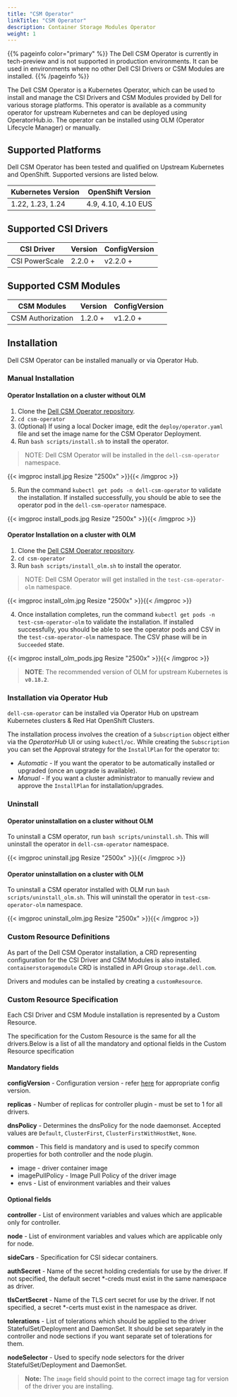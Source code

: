 ```yaml
---
title: "CSM Operator"
linkTitle: "CSM Operator"
description: Container Storage Modules Operator
weight: 1
---
```


{{% pageinfo color="primary" %}}
The Dell CSM Operator is currently in tech-preview and is not supported in production environments. It can be used in environments where no other Dell CSI Drivers or CSM Modules are installed.
{{% /pageinfo %}}

The Dell CSM Operator is a Kubernetes Operator, which can be used to install and manage the CSI Drivers and CSM Modules provided by Dell for various storage platforms. This operator is available as a community operator for upstream Kubernetes and can be deployed using OperatorHub.io. The operator can be installed using OLM (Operator Lifecycle Manager) or manually.

## Supported Platforms
Dell CSM Operator has been tested and qualified on Upstream Kubernetes and OpenShift. Supported versions are listed below.

| Kubernetes Version   | OpenShift Version   |
| -------------------- | ------------------- |
| 1.22, 1.23, 1.24     | 4.9, 4.10, 4.10 EUS |

## Supported CSI Drivers

| CSI Driver         | Version   | ConfigVersion  |
| ------------------ | --------- | -------------- |
| CSI PowerScale     | 2.2.0 +   |   v2.2.0  +    |

## Supported CSM Modules

| CSM Modules        | Version   | ConfigVersion  |
| ------------------ | --------- | -------------- |
| CSM Authorization  | 1.2.0 +   | v1.2.0 +       |

## Installation
Dell CSM Operator can be installed manually or via Operator Hub.

### Manual Installation

#### Operator Installation on a cluster without OLM

1. Clone the [Dell CSM Operator repository](https://github.com/dell/csm-operator).
2. `cd csm-operator`
3. (Optional) If using a local Docker image, edit the `deploy/operator.yaml` file and set the image name for the CSM Operator Deployment.
4. Run `bash scripts/install.sh` to install the operator.

>NOTE: Dell CSM Operator will be installed in the `dell-csm-operator` namespace.

{{< imgproc install.jpg Resize "2500x" >}}{{< /imgproc >}}

5. Run the command `kubectl get pods -n dell-csm-operator` to validate the installation. If installed successfully, you should be able to see the operator pod in the `dell-csm-operator` namespace.

{{< imgproc install_pods.jpg Resize "2500x" >}}{{< /imgproc >}}
   
#### Operator Installation on a cluster with OLM
1. Clone the [Dell CSM Operator repository](https://github.com/dell/csm-operator).
2. `cd csm-operator`
3. Run `bash scripts/install_olm.sh` to install the operator.
>NOTE: Dell CSM Operator will get installed in the `test-csm-operator-olm` namespace.

{{< imgproc install_olm.jpg Resize "2500x" >}}{{< /imgproc >}}

4. Once installation completes, run the command `kubectl get pods -n test-csm-operator-olm` to validate the installation. If installed successfully, you should be able to see the operator pods and CSV in the `test-csm-operator-olm` namespace. The CSV phase will be in `Succeeded` state.
   
{{< imgproc install_olm_pods.jpg Resize "2500x" >}}{{< /imgproc >}}

>**NOTE**: The recommended version of OLM for upstream Kubernetes is **`v0.18.2`**.

### Installation via Operator Hub
`dell-csm-operator` can be installed via Operator Hub on upstream Kubernetes clusters & Red Hat OpenShift Clusters.

The installation process involves the creation of a `Subscription` object either via the _OperatorHub_ UI or using `kubectl/oc`. While creating the `Subscription` you can set the Approval strategy for the `InstallPlan` for the operator to: 
* _Automatic_ - If you want the operator to be automatically installed or upgraded (once an upgrade is available).
* _Manual_ - If you want a cluster administrator to manually review and approve the `InstallPlan` for installation/upgrades.

### Uninstall
#### Operator uninstallation on a cluster without OLM
To uninstall a CSM operator, run `bash scripts/uninstall.sh`. This will uninstall the operator in `dell-csm-operator` namespace.

{{< imgproc uninstall.jpg Resize "2500x" >}}{{< /imgproc >}}

#### Operator uninstallation on a cluster with OLM
To uninstall a CSM operator installed with OLM run `bash scripts/uninstall_olm.sh`. This will uninstall the operator in  `test-csm-operator-olm` namespace.

{{< imgproc uninstall_olm.jpg Resize "2500x" >}}{{< /imgproc >}}

### Custom Resource Definitions
As part of the Dell CSM Operator installation, a CRD representing configuration for the CSI Driver and CSM Modules is also installed.  
`containerstoragemodule` CRD is installed in API Group `storage.dell.com`.

Drivers and modules can be installed by creating a `customResource`.

### Custom Resource Specification
Each CSI Driver and CSM Module installation is represented by a Custom Resource.  

The specification for the Custom Resource is the same for all the drivers.Below is a list of all the mandatory and optional fields in the Custom Resource specification

#### Mandatory fields

**configVersion** - Configuration version - refer [here](#full-list-of-csi-drivers-and-versions-supported-by-the-dell-csm-operator) for appropriate config version.

**replicas**  - Number of replicas for controller plugin - must be set to 1 for all drivers.

**dnsPolicy** - Determines the dnsPolicy for the node daemonset. Accepted values are `Default`, `ClusterFirst`, `ClusterFirstWithHostNet`, `None`.

**common** - This field is mandatory and is used to specify common properties for both controller and the node plugin.

* image - driver container image
* imagePullPolicy - Image Pull Policy of the driver image
* envs - List of environment variables and their values

#### Optional fields

**controller** - List of environment variables and values which are applicable only for controller.

**node** - List of environment variables and values which are applicable only for node.

**sideCars** - Specification for CSI sidecar containers.  

**authSecret** - Name of the secret holding credentials for use by the driver. If not specified, the default secret *-creds must exist in the same namespace as driver.

**tlsCertSecret** - Name of the TLS cert secret for use by the driver. If not specified, a secret *-certs must exist in the namespace as driver.

**tolerations** - List of tolerations which should be applied to the driver StatefulSet/Deployment and DaemonSet. It should be set separately in the controller and node sections if you want separate set of tolerations for them.

**nodeSelector** - Used to specify node selectors for the driver StatefulSet/Deployment and DaemonSet. 

>**Note:** The `image` field should point to the correct image tag for version of the driver you are installing.  

